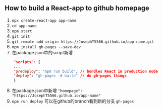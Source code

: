 ## How to build a React-app to github homepage

1. `npx create-react-app app-name`
2. `cd app-name`
3. `npm start`
4. `git init`
5. `git remote add origin https://JosephT5566.github.io/app-name.git`
6. `npm install gh-pages --save-dev`
7. 在package.json中的script新增
```json
    "scripts": {
    ...
    "predeploy": "npm run build", // bundles React in production mode
    "deploy": "gh-pages -d build" // do gh-pages things
    }
```
8. 在package.json中新增
`"homepage": "https://JosephT5566.github.io/app-name"`
9. `npm run deploy` 可以在github的branch看到新的分支 `gh-pages`
